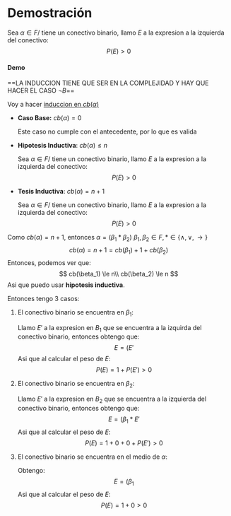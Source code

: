 # Demostración

Sea $\alpha \in F/$ tiene un conectivo binario, llamo $E$ a la expresion a la izquierda del conectivo:
$$
P(E)>0
$$

#### Demo

==LA INDUCCION TIENE QUE SER EN LA COMPLEJIDAD Y HAY QUE HACER EL CASO $\neg B$==

Voy a hacer <u>induccion en $cb(\alpha)$</u>

- **Caso Base:** $cb(\alpha) =0$

  Este caso no cumple con el antecedente, por lo que es valida

- **Hipotesis Inductiva**: $cb(\alpha)\le n$

  Sea $\alpha \in F/$ tiene un conectivo binario, llamo $E$ a la expresion a la izquierda del conectivo:
  $$
  P(E)>0
  $$

- **Tesis Inductiva**: $cb(\alpha) = n+1$

  Sea $\alpha \in F/$ tiene un conectivo binario, llamo $E$ a la expresion a la izquierda del conectivo:
  $$
  P(E)>0
  $$

Como $cb(\alpha) = n+1$, entonces $\alpha = (\beta_1 * \beta_2)$  $\beta_1,\beta_2 \in F, *\in \{\land,\lor,\rightarrow\}$
$$
cb(\alpha) = n+1 = cb(\beta_1) + 1 + cb(\beta_2)
$$
Entonces, podemos ver que: 
$$
cb(\beta_1) \le n\\
cb(\beta_2) \le n
$$
Asi que puedo usar **hipotesis inductiva**.

Entonces tengo 3 casos:

1. El conectivo binario se encuentra en $\beta_1$:

   Llamo $E'$ a la expresion en $B_1$ que se encuentra a la izquirda del conectivo binario, entonces obtengo que:
   $$
   E = (E'
   $$
   Asi que al calcular el peso de $E$:
   $$
   P(E)=1 + P(E') >0
   $$

2. El conectivo binario se encuentra en $\beta_2$:

   Llamo $E'$ a la expresion en $B_2$ que se encuentra a la izquierda del conectivo binario, entonces obtengo que:
   $$
   E = (\beta_1*E'
   $$
   Asi que al calcular el peso de $E$:
   $$
   P(E)= 1 + 0 + 0 + P(E') > 0
   $$

3. El conectivo binario se encuentra en el medio de  $\alpha$:

   Obtengo:
   $$
   E= (\beta_1
   $$
   Asi que al calcular el peso de $E$:
   $$
   P(E)=1 + 0 > 0
   $$
   